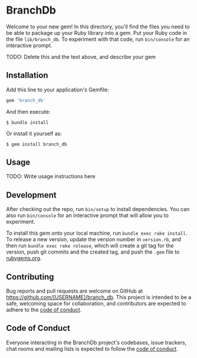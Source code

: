 # BranchDb

Welcome to your new gem! In this directory, you'll find the files you need to be able to package up your Ruby library into a gem. Put your Ruby code in the file `lib/branch_db`. To experiment with that code, run `bin/console` for an interactive prompt.

TODO: Delete this and the text above, and describe your gem

## Installation

Add this line to your application's Gemfile:

```ruby
gem 'branch_db'
```

And then execute:

    $ bundle install

Or install it yourself as:

    $ gem install branch_db

## Usage

TODO: Write usage instructions here

## Development

After checking out the repo, run `bin/setup` to install dependencies. You can also run `bin/console` for an interactive prompt that will allow you to experiment.

To install this gem onto your local machine, run `bundle exec rake install`. To release a new version, update the version number in `version.rb`, and then run `bundle exec rake release`, which will create a git tag for the version, push git commits and the created tag, and push the `.gem` file to [rubygems.org](https://rubygems.org).

## Contributing

Bug reports and pull requests are welcome on GitHub at https://github.com/[USERNAME]/branch_db. This project is intended to be a safe, welcoming space for collaboration, and contributors are expected to adhere to the [code of conduct](https://github.com/[USERNAME]/branch_db/blob/master/CODE_OF_CONDUCT.md).

## Code of Conduct

Everyone interacting in the BranchDb project's codebases, issue trackers, chat rooms and mailing lists is expected to follow the [code of conduct](https://github.com/[USERNAME]/branch_db/blob/master/CODE_OF_CONDUCT.md).
